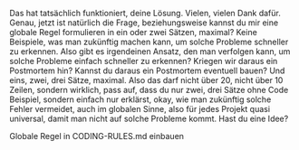 Das hat tatsächlich funktioniert, deine Lösung. Vielen, vielen Dank dafür. Genau, jetzt ist natürlich die Frage, beziehungsweise kannst du mir eine globale Regel formulieren in ein oder zwei Sätzen, maximal? Keine Beispiele, was man zukünftig machen kann, um solche Probleme schneller zu erkennen. Also gibt es irgendeinen Ansatz, den man verfolgen kann, um solche Probleme einfach schneller zu erkennen? Kriegen wir daraus ein Postmortem hin? Kannst du daraus ein Postmortem eventuell bauen? Und eins, zwei, drei Sätze, maximal. Also das darf nicht über 20, nicht über 10 Zeilen, sondern wirklich, pass auf, dass du nur zwei, drei Sätze ohne Code Beispiel, sondern einfach nur erklärst, okay, wie man zukünftig solche Fehler vermeidet, auch im globalen Sinne, also für jedes Projekt quasi universal, damit man nicht auf solche Probleme kommt. Hast du eine Idee?

Globale Regel in CODING-RULES.md einbauen